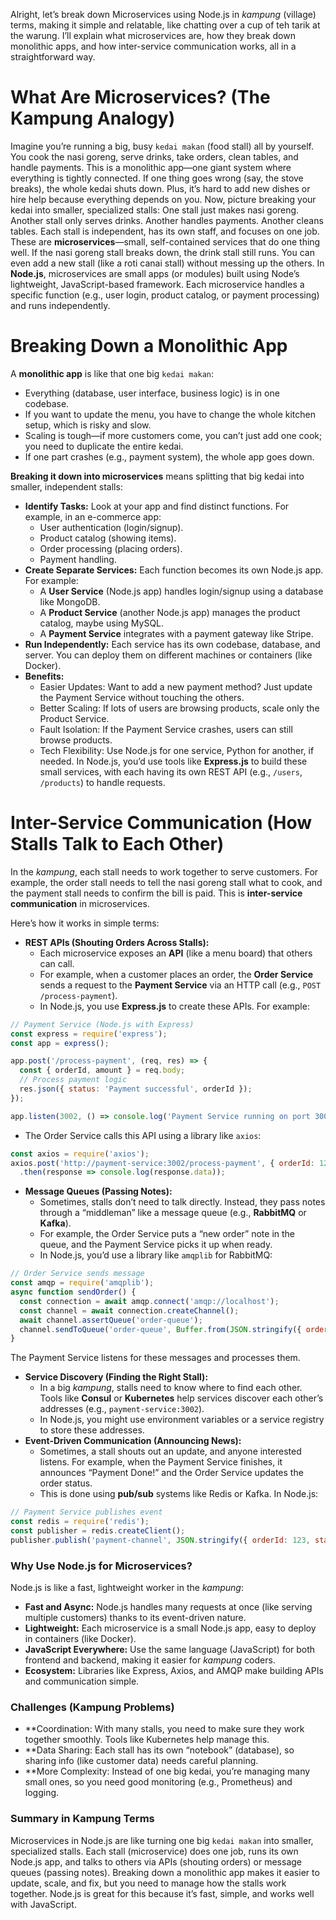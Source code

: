 Alright, let’s break down Microservices using Node.js in *kampung* (village) terms, making it simple and relatable, like chatting over a cup of teh tarik at the warung. I’ll explain what microservices are, how they break down monolithic apps, and how inter-service communication works, all in a straightforward way.

# What Are Microservices? (The Kampung Analogy)
Imagine you’re running a big, busy `kedai makan` (food stall) all by yourself. You cook the nasi goreng, serve drinks, take orders, clean tables, and handle payments. This is a monolithic app—one giant system where everything is tightly connected. If one thing goes wrong (say, the stove breaks), the whole kedai shuts down. Plus, it’s hard to add new dishes or hire help because everything depends on you.
Now, picture breaking your kedai into smaller, specialized stalls:
One stall just makes nasi goreng.
Another stall only serves drinks.
Another handles payments.
Another cleans tables.
Each stall is independent, has its own staff, and focuses on one job. These are **microservices**—small, self-contained services that do one thing well. If the nasi goreng stall breaks down, the drink stall still runs. You can even add a new stall (like a roti canai stall) without messing up the others.
In **Node.js**, microservices are small apps (or modules) built using Node’s lightweight, JavaScript-based framework. Each microservice handles a specific function (e.g., user login, product catalog, or payment processing) and runs independently.

# Breaking Down a Monolithic App
A **monolithic app** is like that one big `kedai makan`:
* Everything (database, user interface, business logic) is in one codebase.
* If you want to update the menu, you have to change the whole kitchen setup, which is risky and slow.
* Scaling is tough—if more customers come, you can’t just add one cook; you need to duplicate the entire kedai.
* If one part crashes (e.g., payment system), the whole app goes down.

**Breaking it down into microservices** means splitting that big kedai into smaller, independent stalls:
* **Identify Tasks:** Look at your app and find distinct functions. For example, in an e-commerce app:
  * User authentication (login/signup).
  * Product catalog (showing items).
  * Order processing (placing orders).
  * Payment handling.
* **Create Separate Services:** Each function becomes its own Node.js app. For example:
  * A **User Service** (Node.js app) handles login/signup using a database like MongoDB.
  * A **Product Service** (another Node.js app) manages the product catalog, maybe using MySQL.
  * A **Payment Service** integrates with a payment gateway like Stripe.
* **Run Independently:** Each service has its own codebase, database, and server. You can deploy them on different machines or containers (like Docker).
* **Benefits:**
  * Easier Updates: Want to add a new payment method? Just update the Payment Service without touching the others.
  * Better Scaling: If lots of users are browsing products, scale only the Product Service.
  * Fault Isolation: If the Payment Service crashes, users can still browse products.
  * Tech Flexibility: Use Node.js for one service, Python for another, if needed.
In Node.js, you’d use tools like **Express.js** to build these small services, with each having its own REST API (e.g., `/users`, `/products`) to handle requests.

# Inter-Service Communication (How Stalls Talk to Each Other)
In the *kampung*, each stall needs to work together to serve customers. For example, the order stall needs to tell the nasi goreng stall what to cook, and the payment stall needs to confirm the bill is paid. This is **inter-service communication** in microservices.

Here’s how it works in simple terms:
* **REST APIs (Shouting Orders Across Stalls):**
  * Each microservice exposes an **API** (like a menu board) that others can call.
  * For example, when a customer places an order, the **Order Service** sends a request to the **Payment Service** via an HTTP call (e.g., `POST /process-payment`).
  * In Node.js, you use **Express.js** to create these APIs. For example:
```javascript
// Payment Service (Node.js with Express)
const express = require('express');
const app = express();

app.post('/process-payment', (req, res) => {
  const { orderId, amount } = req.body;
  // Process payment logic
  res.json({ status: 'Payment successful', orderId });
});

app.listen(3002, () => console.log('Payment Service running on port 3002'));
```
  * The Order Service calls this API using a library like `axios`:
```javascript
const axios = require('axios');
axios.post('http://payment-service:3002/process-payment', { orderId: 123, amount: 50 })
  .then(response => console.log(response.data));
```
* **Message Queues (Passing Notes):**
  * Sometimes, stalls don’t need to talk directly. Instead, they pass notes through a “middleman” like a message queue (e.g., **RabbitMQ** or **Kafka**).
  * For example, the Order Service puts a “new order” note in the queue, and the Payment Service picks it up when ready.
  * In Node.js, you’d use a library like `amqplib` for RabbitMQ:
```javascript
// Order Service sends message
const amqp = require('amqplib');
async function sendOrder() {
  const connection = await amqp.connect('amqp://localhost');
  const channel = await connection.createChannel();
  await channel.assertQueue('order-queue');
  channel.sendToQueue('order-queue', Buffer.from(JSON.stringify({ orderId: 123 })));
}
```
The Payment Service listens for these messages and processes them.
* **Service Discovery (Finding the Right Stall):**
  * In a big *kampung*, stalls need to know where to find each other. Tools like **Consul** or **Kubernetes** help services discover each other’s addresses (e.g., `payment-service:3002`).
  * In Node.js, you might use environment variables or a service registry to store these addresses.
* **Event-Driven Communication (Announcing News):**
  * Sometimes, a stall shouts out an update, and anyone interested listens. For example, when the Payment Service finishes, it announces “Payment Done!” and the Order Service updates the order status.
  * This is done using **pub/sub** systems like Redis or Kafka. In Node.js:
```javascript
// Payment Service publishes event
const redis = require('redis');
const publisher = redis.createClient();
publisher.publish('payment-channel', JSON.stringify({ orderId: 123, status: 'paid' }));
```
### Why Use Node.js for Microservices?
Node.js is like a fast, lightweight worker in the *kampung*:
* **Fast and Async:** Node.js handles many requests at once (like serving multiple customers) thanks to its event-driven nature.
* **Lightweight:** Each microservice is a small Node.js app, easy to deploy in containers (like Docker).
* **JavaScript Everywhere:** Use the same language (JavaScript) for both frontend and backend, making it easier for *kampung* coders.
* **Ecosystem:** Libraries like Express, Axios, and AMQP make building APIs and communication simple.

### Challenges (Kampung Problems)
* **Coordination: With many stalls, you need to make sure they work together smoothly. Tools like Kubernetes help manage this.
* **Data Sharing: Each stall has its own “notebook” (database), so sharing info (like customer data) needs careful planning.
* **More Complexity: Instead of one big kedai, you’re managing many small ones, so you need good monitoring (e.g., Prometheus) and logging.

### Summary in Kampung Terms
Microservices in Node.js are like turning one big `kedai makan` into smaller, specialized stalls. Each stall (microservice) does one job, runs its own Node.js app, and talks to others via APIs (shouting orders) or message queues (passing notes). Breaking down a monolithic app makes it easier to update, scale, and fix, but you need to manage how the stalls work together. Node.js is great for this because it’s fast, simple, and works well with JavaScript.
